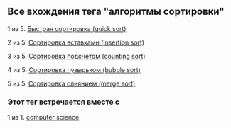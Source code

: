 ## Все вхождения тега "алгоритмы сортировки"


1 из 5. [Быстрая сортировка (quick sort)](./cs_theory_quick_sort.md)

2 из 5. [Сортировка вставками (insertion sort)](./cs_theory_insertion_sort.md)

3 из 5. [Сортировка подсчётом (counting sort)](./cs_theory_counting_sort.md)

4 из 5. [Сортировка пузырьком (bubble sort)](./cs_theory_bubble_sort.md)

5 из 5. [Сортировка слиянием (merge sort)](./cs_theory_merge_sort.md)



### Этот тег встречается вместе с


1 из 1. [computer science](./meta_computer_science.md)

